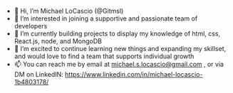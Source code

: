 - 👋 Hi, I’m Michael LoCascio (@Gitmsl)
- 👀 I’m interested in joining a supportive and passionate team of developers
- 🌱 I’m currently building projects to display my knowledge of html, css, React.js, node, and MongoDB
- 💞️ I’m excited to continue learning new things and expanding my skillset, and would love to find a team that supports individual growth
- 📫 You can reach me by email at michael.s.locascio@gmail.com , or via DM on LinkedIN: https://www.linkedin.com/in/michael-locascio-1b4803178/

<!---
Gitmsl/Gitmsl is a ✨ special ✨ repository because its `README.md` (this file) appears on your GitHub profile.
You can click the Preview link to take a look at your changes.
--->

